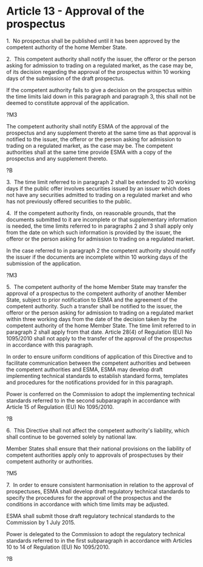 # Article 13 - Approval of the prospectus


1.  No prospectus shall be published until it has been approved by the competent authority of the home Member State.

2.  This competent authority shall notify the issuer, the offeror or the person asking for admission to trading on a regulated market, as the case may be, of its decision regarding the approval of the prospectus within 10 working days of the submission of the draft prospectus.

If the competent authority fails to give a decision on the prospectus within the time limits laid down in this paragraph and paragraph 3, this shall not be deemed to constitute approval of the application.

?M3

The competent authority shall notify ESMA of the approval of the prospectus and any supplement thereto at the same time as that approval is notified to the issuer, the offeror or the person asking for admission to trading on a regulated market, as the case may be. The competent authorities shall at the same time provide ESMA with a copy of the prospectus and any supplement thereto.

?B

3.  The time limit referred to in paragraph 2 shall be extended to 20 working days if the public offer involves securities issued by an issuer which does not have any securities admitted to trading on a regulated market and who has not previously offered securities to the public.

4.  If the competent authority finds, on reasonable grounds, that the documents submitted to it are incomplete or that supplementary information is needed, the time limits referred to in paragraphs 2 and 3 shall apply only from the date on which such information is provided by the issuer, the offeror or the person asking for admission to trading on a regulated market.

In the case referred to in paragraph 2 the competent authority should notify the issuer if the documents are incomplete within 10 working days of the submission of the application.

?M3

5.  The competent authority of the home Member State may transfer the approval of a prospectus to the competent authority of another Member State, subject to prior notification to ESMA and the agreement of the competent authority. Such a transfer shall be notified to the issuer, the offeror or the person asking for admission to trading on a regulated market within three working days from the date of the decision taken by the competent authority of the home Member State. The time limit referred to in paragraph 2 shall apply from that date. Article 28(4) of Regulation (EU) No 1095/2010 shall not apply to the transfer of the approval of the prospectus in accordance with this paragraph.

In order to ensure uniform conditions of application of this Directive and to facilitate communication between the competent authorities and between the competent authorities and ESMA, ESMA may develop draft implementing technical standards to establish standard forms, templates and procedures for the notifications provided for in this paragraph.

Power is conferred on the Commission to adopt the implementing technical standards referred to in the second subparagraph in accordance with Article 15 of Regulation (EU) No 1095/2010.

?B

6.  This Directive shall not affect the competent authority's liability, which shall continue to be governed solely by national law.

Member States shall ensure that their national provisions on the liability of competent authorities apply only to approvals of prospectuses by their competent authority or authorities.

?M5

7.  In order to ensure consistent harmonisation in relation to the approval of prospectuses, ESMA shall develop draft regulatory technical standards to specify the procedures for the approval of the prospectus and the conditions in accordance with which time limits may be adjusted.

ESMA shall submit those draft regulatory technical standards to the Commission by 1 July 2015.

Power is delegated to the Commission to adopt the regulatory technical standards referred to in the first subparagraph in accordance with Articles 10 to 14 of Regulation (EU) No 1095/2010.

?B
